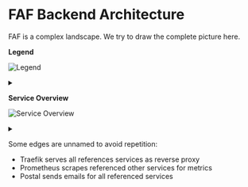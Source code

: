# FAF Backend Architecture

FAF is a complex landscape. We try to draw the complete picture here.

**Legend**

![Legend](https://g.gravizo.com/source/legend_mark?https%3A%2F%2Fraw.githubusercontent.com%2FBrutus5000%2Fk8s-config%2Fgraphviz%2FARCHITECTURE.md)
<details><summary></summary>
legend_mark
digraph Legend {
    infrastructure [style=filled, color=green]
    monitoring [style=filled, color=cadetblue1]
    forum [style=filled, color=yellow]
    "faf-core" [style=filled, color=red]
    "faf-extra" [style=filled, color=pink]
    chat [style=filled, color=aquamarine]

}
legend_mark
</details>

**Service Overview**

![Service Overview](https://g.gravizo.com/source/service_overview_mark?https%3A%2F%2Fraw.githubusercontent.com%2FBrutus5000%2Fk8s-config%2Fmain%2FARCHITECTURE.md)
<details><summary></summary>
service_overview_mark
digraph FAF {
    subgraph infrastructure {
        node [style=filled, color=green];
        MongoDB
        MariaDB
        RabbitMQ
        "Ory Hydra" [tooltip = "OAuth2 server"]
        Traefik
        Coturn
        Postal [tooltip = "Mail server"]
    }

    subgraph monitoring {
        node [style=filled, color=cadetblue1];
        Grafana -> Prometheus
        "MySQL-Exporter",
        "Node-Exporter",
        Cadvisor
    }

    subgraph forum {
		node [style=filled, color=yellow];
        NodeBB -> MongoDB [ label = "db=nodebb" ]
        "phpBB3 Archive"
    }

    subgraph "faf-core" {
		node [style=filled, color=red];
		"User Service"
        API
        "Lobby Server"
        "Replay Server"
        "League Service"
        Website -> "Lobby Server" [ label = "game stats" ]
        Wordpress
        "Content Server"
        Mautic
        QAI
        UnitDB

        "Lobby Server" -> API [ label = "achievement updates" ]
        Website -> API [ label = "leaderboards" ]
        Website -> API [ label = "registration,\npw-reset" ]
        Website -> Wordpress [ label = "news" ]
    }

    subgraph "faf-extra" {
		node [style=filled, color=pink];
        MediaWiki
        Voting
    }


    subgraph "chat" {
		node [style=filled, color=aquamarine];
        UnrealIRCD -> Anope [ label = "IRC services" ]
    }

    "Ory Hydra" -> "User Service" [label = "authentication"]

    NodeBB -> API [ label = "user lookup"]
    API -> NodeBB [ label = "sync account change"]

    "User Service" -> MariaDB [ label ="db=faf" ]
    API -> MariaDB [ label ="db=faf,league-service" ]
    API -> MariaDB [ label ="db=league-service" ]
    API -> MariaDB [ label ="db=anope" ]
    "Lobby Server" -> MariaDB [ label ="db=faf" ]
    "Lobby Server" -> MariaDB [ label ="db=anope" ]
    "Replay Server" -> MariaDB [ label ="db=faf" ]
    "League Service" -> MariaDB [ label="db=league-service"]
    Wordpress -> MariaDB [ label="db=wordpress" ]
    Anope -> MariaDB [ label = "db=anope"]
    MediaWiki -> MariaDB [ label = "db=mediawiki" ]
    "MySQL-Exporter" -> MariaDB [ label = "metrics" ]
    "Lobby Server" -> RabbitMQ [ label = "game events"]
    "League Service" -> RabbitMQ [ label = "game events" ]
    "Lobby Server" -> Coturn [ label = "directs games to" ]
    API -> Mautic [ label="manage contacts,\nsend emails"]
    NodeBB -> Postal
    Mautic -> Postal
    MediaWiki -> Postal
    QAI -> UnrealIRCD
    QAI -> API [ label = "data lookup" ]
    Voting -> API [ label = "frontend for voting" ]


    Traefik -> {
        API,
        Website,
        "User Service",
        "Ory Hydra",
        "Content Server",
        Wordpress,
        "phpBB3 Archive",
        Voting,
        MediaWiki,
        UnitDB
        Prometheus
        Grafana
    }
    Traefik -> RabbitMQ [ label = "only Dashboard" ]

    Prometheus -> {
        Traefik,
        API,
        "Lobby Server",
        "Replay Server",
        "MySQL-Exporter",
        "Node-Exporter",
        Cadvisor
        RabbitMQ
    }
}
service_overview_mark
</details>

Some edges are unnamed to avoid repetition:

* Traefik serves all references services as reverse proxy
* Prometheus scrapes referenced other services for metrics
* Postal sends emails for all referenced services